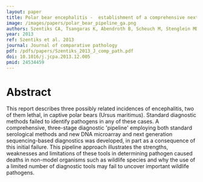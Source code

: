 ```yaml
---
layout: paper
title: Polar bear encephalitis -  establishment of a comprehensive next-generation pathogen analysis pipeline for captive and free-living wildlife.
image: /images/papers/polar_bear_pipeline_ga.png
authors: Szentiks CA, Tsangaras K, Abendroth B, Scheuch M, Stenglein MD, Wohlsein P, Heeger F, Hoveler R, Chen W, Sun W, Damiani A, Nikolin V, Gruber AD, Grobbel M, Kalthoff D, Hoper D, Czirjak GA, Derisi J, Mazzoni CJ, Schule A, Aue A, East ML, Hofer H, Beer M, Osterrieder N, Greenwood AD
year: 2013
ref: Szentiks et al. 2013
journal: Journal of comparative pathology
pdf: /pdfs/papers/Szentiks_2013_J_comp_path.pdf
doi: 10.1016/j.jcpa.2013.12.005
pmid: 24534459
---
```


# Abstract

This report describes three possibly related incidences of encephalitis, two of them lethal, in captive polar bears (Ursus maritimus). Standard diagnostic methods failed to identify pathogens in any of these cases. A comprehensive, three-stage diagnostic 'pipeline' employing both standard serological methods and new DNA microarray and next generation sequencing-based diagnostics was developed, in part as a consequence of this initial failure. This pipeline approach illustrates the strengths, weaknesses and limitations of these tools in determining pathogen caused deaths in non-model organisms such as wildlife species and why the use of a limited number of diagnostic tools may fail to uncover important wildlife pathogens.

